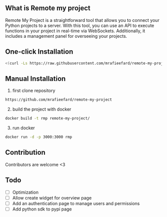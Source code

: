 ## What is Remote my project
Remote My Project is a straightforward tool that allows you to connect your Python projects to a server. With this tool, you can use an API to execute functions in your project in real-time via WebSockets. Additionally, it includes a management panel for overseeing your projects. 

## One-click Installation

```bash 
<(curl -Ls https://raw.githubusercontent.com/mrafieefard/remote-my-project/master/install.sh)
```

## Manual Installation

1. first clone repository

```bash
https://github.com/mrafieefard/remote-my-project
```

2. build the project with docker

```bash
docker build -t rmp remote-my-project/
```

3. run docker

```bash
docker run -d -p 3000:3000 rmp
```

## Contribution

Contributors are welcome <3

## Todo
- [ ] Optimization
- [ ] Allow create widget for overview page
- [ ] Add an authentication page to manage users and permissions
- [ ] Add python sdk to pypi page
